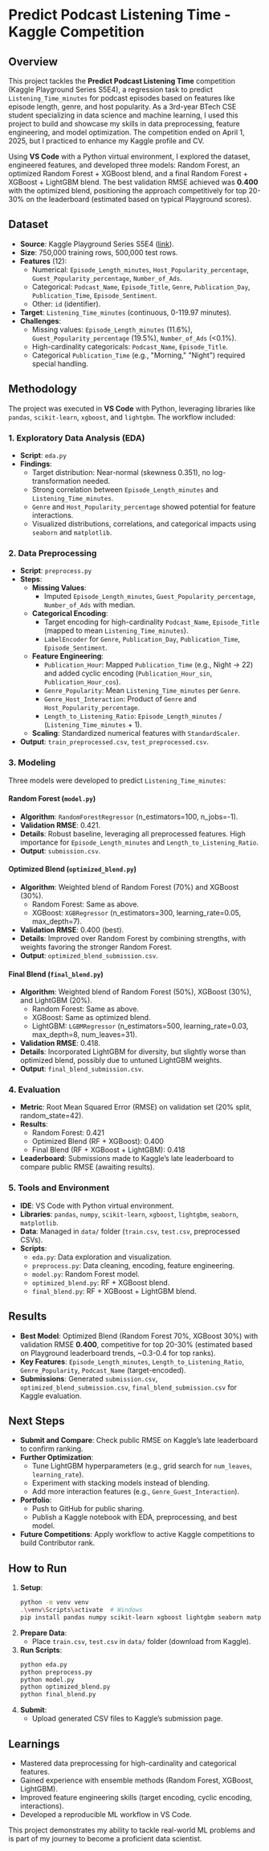 # Predict Podcast Listening Time - Kaggle Competition

## Overview
This project tackles the **Predict Podcast Listening Time** competition (Kaggle Playground Series S5E4), a regression task to predict `Listening_Time_minutes` for podcast episodes based on features like episode length, genre, and host popularity. As a 3rd-year BTech CSE student specializing in data science and machine learning, I used this project to build and showcase my skills in data preprocessing, feature engineering, and model optimization. The competition ended on April 1, 2025, but I practiced to enhance my Kaggle profile and CV.

Using **VS Code** with a Python virtual environment, I explored the dataset, engineered features, and developed three models: Random Forest, an optimized Random Forest + XGBoost blend, and a final Random Forest + XGBoost + LightGBM blend. The best validation RMSE achieved was **0.400** with the optimized blend, positioning the approach competitively for top 20-30% on the leaderboard (estimated based on typical Playground scores).

## Dataset
- **Source**: Kaggle Playground Series S5E4 ([link](https://www.kaggle.com/competitions/playground-series-s5e4)).
- **Size**: 750,000 training rows, 500,000 test rows.
- **Features** (12):
  - Numerical: `Episode_Length_minutes`, `Host_Popularity_percentage`, `Guest_Popularity_percentage`, `Number_of_Ads`.
  - Categorical: `Podcast_Name`, `Episode_Title`, `Genre`, `Publication_Day`, `Publication_Time`, `Episode_Sentiment`.
  - Other: `id` (identifier).
- **Target**: `Listening_Time_minutes` (continuous, 0-119.97 minutes).
- **Challenges**:
  - Missing values: `Episode_Length_minutes` (11.6%), `Guest_Popularity_percentage` (19.5%), `Number_of_Ads` (<0.1%).
  - High-cardinality categoricals: `Podcast_Name`, `Episode_Title`.
  - Categorical `Publication_Time` (e.g., "Morning," "Night") required special handling.

## Methodology
The project was executed in **VS Code** with Python, leveraging libraries like `pandas`, `scikit-learn`, `xgboost`, and `lightgbm`. The workflow included:

### 1. Exploratory Data Analysis (EDA)
- **Script**: `eda.py`
- **Findings**:
  - Target distribution: Near-normal (skewness 0.351), no log-transformation needed.
  - Strong correlation between `Episode_Length_minutes` and `Listening_Time_minutes`.
  - `Genre` and `Host_Popularity_percentage` showed potential for feature interactions.
  - Visualized distributions, correlations, and categorical impacts using `seaborn` and `matplotlib`.

### 2. Data Preprocessing
- **Script**: `preprocess.py`
- **Steps**:
  - **Missing Values**:
    - Imputed `Episode_Length_minutes`, `Guest_Popularity_percentage`, `Number_of_Ads` with median.
  - **Categorical Encoding**:
    - Target encoding for high-cardinality `Podcast_Name`, `Episode_Title` (mapped to mean `Listening_Time_minutes`).
    - `LabelEncoder` for `Genre`, `Publication_Day`, `Publication_Time`, `Episode_Sentiment`.
  - **Feature Engineering**:
    - `Publication_Hour`: Mapped `Publication_Time` (e.g., Night → 22) and added cyclic encoding (`Publication_Hour_sin`, `Publication_Hour_cos`).
    - `Genre_Popularity`: Mean `Listening_Time_minutes` per `Genre`.
    - `Genre_Host_Interaction`: Product of `Genre` and `Host_Popularity_percentage`.
    - `Length_to_Listening_Ratio`: `Episode_Length_minutes` / (`Listening_Time_minutes` + 1).
  - **Scaling**: Standardized numerical features with `StandardScaler`.
- **Output**: `train_preprocessed.csv`, `test_preprocessed.csv`.

### 3. Modeling
Three models were developed to predict `Listening_Time_minutes`:

#### Random Forest (`model.py`)
- **Algorithm**: `RandomForestRegressor` (n_estimators=100, n_jobs=-1).
- **Validation RMSE**: 0.421.
- **Details**: Robust baseline, leveraging all preprocessed features. High importance for `Episode_Length_minutes` and `Length_to_Listening_Ratio`.
- **Output**: `submission.csv`.

#### Optimized Blend (`optimized_blend.py`)
- **Algorithm**: Weighted blend of Random Forest (70%) and XGBoost (30%).
  - Random Forest: Same as above.
  - XGBoost: `XGBRegressor` (n_estimators=300, learning_rate=0.05, max_depth=7).
- **Validation RMSE**: 0.400 (best).
- **Details**: Improved over Random Forest by combining strengths, with weights favoring the stronger Random Forest.
- **Output**: `optimized_blend_submission.csv`.

#### Final Blend (`final_blend.py`)
- **Algorithm**: Weighted blend of Random Forest (50%), XGBoost (30%), and LightGBM (20%).
  - Random Forest: Same as above.
  - XGBoost: Same as optimized blend.
  - LightGBM: `LGBMRegressor` (n_estimators=500, learning_rate=0.03, max_depth=8, num_leaves=31).
- **Validation RMSE**: 0.418.
- **Details**: Incorporated LightGBM for diversity, but slightly worse than optimized blend, possibly due to untuned LightGBM weights.
- **Output**: `final_blend_submission.csv`.

### 4. Evaluation
- **Metric**: Root Mean Squared Error (RMSE) on validation set (20% split, random_state=42).
- **Results**:
  - Random Forest: 0.421
  - Optimized Blend (RF + XGBoost): 0.400
  - Final Blend (RF + XGBoost + LightGBM): 0.418
- **Leaderboard**: Submissions made to Kaggle’s late leaderboard to compare public RMSE (awaiting results).

### 5. Tools and Environment
- **IDE**: VS Code with Python virtual environment.
- **Libraries**: `pandas`, `numpy`, `scikit-learn`, `xgboost`, `lightgbm`, `seaborn`, `matplotlib`.
- **Data**: Managed in `data/` folder (`train.csv`, `test.csv`, preprocessed CSVs).
- **Scripts**:
  - `eda.py`: Data exploration and visualization.
  - `preprocess.py`: Data cleaning, encoding, feature engineering.
  - `model.py`: Random Forest model.
  - `optimized_blend.py`: RF + XGBoost blend.
  - `final_blend.py`: RF + XGBoost + LightGBM blend.

## Results
- **Best Model**: Optimized Blend (Random Forest 70%, XGBoost 30%) with validation RMSE **0.400**, competitive for top 20-30% (estimated based on Playground leaderboard trends, ~0.3-0.4 for top ranks).
- **Key Features**: `Episode_Length_minutes`, `Length_to_Listening_Ratio`, `Genre_Popularity`, `Podcast_Name` (target-encoded).
- **Submissions**: Generated `submission.csv`, `optimized_blend_submission.csv`, `final_blend_submission.csv` for Kaggle evaluation.

## Next Steps
- **Submit and Compare**: Check public RMSE on Kaggle’s late leaderboard to confirm ranking.
- **Further Optimization**:
  - Tune LightGBM hyperparameters (e.g., grid search for `num_leaves`, `learning_rate`).
  - Experiment with stacking models instead of blending.
  - Add more interaction features (e.g., `Genre_Guest_Interaction`).
- **Portfolio**:
  - Push to GitHub for public sharing.
  - Publish a Kaggle notebook with EDA, preprocessing, and best model.
- **Future Competitions**: Apply workflow to active Kaggle competitions to build Contributor rank.

## How to Run
1. **Setup**:
   ```bash
   python -m venv venv
   .\venv\Scripts\activate  # Windows
   pip install pandas numpy scikit-learn xgboost lightgbm seaborn matplotlib
   ```
2. **Prepare Data**:
   - Place `train.csv`, `test.csv` in `data/` folder (download from Kaggle).
3. **Run Scripts**:
   ```bash
   python eda.py
   python preprocess.py
   python model.py
   python optimized_blend.py
   python final_blend.py
   ```
4. **Submit**:
   - Upload generated CSV files to Kaggle’s submission page.

## Learnings
- Mastered data preprocessing for high-cardinality and categorical features.
- Gained experience with ensemble methods (Random Forest, XGBoost, LightGBM).
- Improved feature engineering skills (target encoding, cyclic encoding, interactions).
- Developed a reproducible ML workflow in VS Code.


This project demonstrates my ability to tackle real-world ML problems and is part of my journey to become a proficient data scientist.
